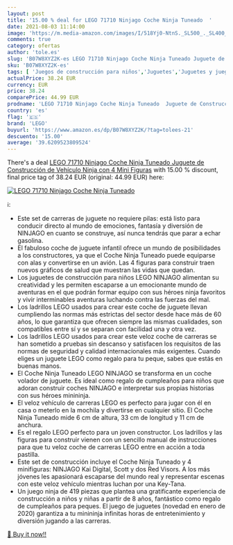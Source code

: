```yaml
---
layout: post
title: '15.00 % deal for LEGO 71710 Ninjago Coche Ninja Tuneado  '
date: 2021-08-03 11:14:00
image: 'https://m.media-amazon.com/images/I/518Yj0-NtnS._SL500_._SL400_.jpg'
comments: true
category: ofertas
author: 'tole.es'
slug: 'B07W8XYZ2K-es LEGO 71710 Ninjago Coche Ninja Tuneado Juguete de...'
sku: 'B07W8XYZ2K-es'
tags: [ 'Juegos de construcción para niños','Juguetes','Juguetes y juegos','Sets de construcción','lego', ]
actualPrice: 38.24 EUR
currency: EUR
price: 38.24
comparePrice: 44.99 EUR
prodname: 'LEGO 71710 Ninjago Coche Ninja Tuneado  Juguete de Construcción de Vehículo Ninja con 4 Mini Figuras'
country: 'es'
flag: '🇪🇸'
brand: 'LEGO'
buyurl: 'https://www.amazon.es/dp/B07W8XYZ2K/?tag=tolees-21'
descuento: '15.00'
average: '39.6209523809524'
---
```


There's a deal [LEGO 71710 Ninjago Coche Ninja Tuneado  Juguete de Construcción de Vehículo Ninja con 4 Mini Figuras](https://www.amazon.es/dp/B07W8XYZ2K/?tag=tolees-21)  with  15.00 % discount, final price tag of  38.24 EUR (original: 44.99 EUR) here:

[![LEGO 71710 Ninjago Coche Ninja Tuneado  ](https://m.media-amazon.com/images/I/518Yj0-NtnS._SL500_._SL400_.jpg)](https://www.amazon.es/dp/B07W8XYZ2K/?tag=tolees-21)

ℹ️:

- Este set de carreras de juguete no requiere pilas: está listo para conducir directo al mundo de emociones, fantasía y diversión de NINJAGO en cuanto se construye, así nunca tendrás que parar a echar gasolina.
- El fabuloso coche de juguete infantil ofrece un mundo de posibilidades a los constructores, ya que el Coche Ninja Tuneado puede equiparse con alas y convertirse en un avión. Las 4 figuras para construir traen nuevos gráficos de salud que muestran las vidas que quedan.
- Los juguetes de construcción para niños LEGO NINJAGO alimentan su creatividad y les permiten escaparse a un emocionante mundo de aventuras en el que podrán formar equipo con sus héroes ninja favoritos y vivir interminables aventuras luchando contra las fuerzas del mal.
- Los ladrillos LEGO usados para crear este coche de juguete llevan cumpliendo las normas más estrictas del sector desde hace más de 60 años, lo que garantiza que ofrecen siempre las mismas cualidades, son compatibles entre sí y se separan con facilidad una y otra vez.
- Los ladrillos LEGO usados para crear este veloz coche de carreras se han sometido a pruebas sin descanso y satisfacen los requisitos de las normas de seguridad y calidad internacionales más exigentes. Cuando eliges un juguete LEGO como regalo para tu peque, sabes que estás en buenas manos.
- El Coche Ninja Tuneado LEGO NINJAGO se transforma en un coche volador de juguete. Es ideal como regalo de cumpleaños para niños que adoran construir coches NINJAGO e interpretar sus propias historias con sus héroes minininja.
- El veloz vehículo de carreras LEGO es perfecto para jugar con él en casa o meterlo en la mochila y divertirse en cualquier sitio. El Coche Ninja Tuneado mide 6 cm de altura, 33 cm de longitud y 11 cm de anchura.
- Es el regalo LEGO perfecto para un joven constructor. Los ladrillos y las figuras para construir vienen con un sencillo manual de instrucciones para que tu veloz coche de carreras LEGO entre en acción a toda pastilla.
- Este set de construcción incluye el Coche Ninja Tuneado y 4 minifiguras: NINJAGO Kai Digital, Scott y dos Red Visors. A los más jóvenes les apasionará escaparse del mundo real y representar escenas con este veloz vehículo mientras luchan por una Key-Tana.
- Un juego ninja de 419 piezas que plantea una gratificante experiencia de construcción a niños y niñas a partir de 8 años, fantástico como regalo de cumpleaños para peques. El juego de juguetes (novedad en enero de 2020) garantiza a tu minininja infinitas horas de entretenimiento y diversión jugando a las carreras.

[🛒 Buy it now!!](https://www.amazon.es/dp/B07W8XYZ2K/?tag=tolees-21)
